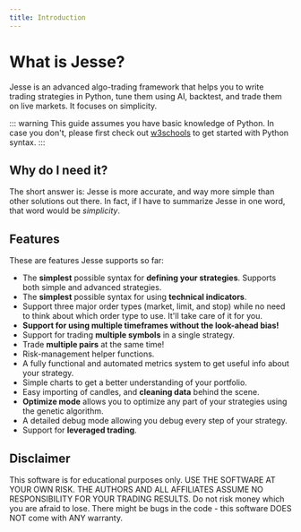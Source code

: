 ```yaml
---
title: Introduction
---
```


# What is Jesse?

Jesse is an advanced algo-trading framework that helps you to write trading strategies in Python, tune them using AI, backtest, and trade them on live markets. It focuses on simplicity.

::: warning
This guide assumes you have basic knowledge of Python. In case you don't, please first check out [w3schools](https://www.w3schools.com/python/default.asp) to get started with Python syntax.
:::

## Why do I need it?

The short answer is: Jesse is more accurate, and way more simple than other solutions out there. In fact, if I have to summarize Jesse in one word, that word would be _simplicity_.

<!--
## How it works

TODO... -->

## Features

These are features Jesse supports so far:

-   The **simplest** possible syntax for **defining your strategies**. Supports both simple and advanced strategies.
-   The **simplest** possible syntax for using **technical indicators**.
-   Support three major order types (market, limit, and stop) while no need to think about which order type to use. It'll take care of it for you.
-   **Support for using multiple timeframes without the look-ahead bias!**
-   Support for trading **multiple symbols** in a single strategy.
-   Trade **multiple pairs** at the same time!
-   Risk-management helper functions.
-   A fully functional and automated metrics system to get useful info about your strategy.
-   Simple charts to get a better understanding of your portfolio.
-   Easy importing of candles, and **cleaning data** behind the scene.
-   **Optimize mode** allows you to optimize any part of your strategies using the genetic algorithm. 
-   A detailed debug mode allowing you debug every step of your strategy.
- Support for **leveraged trading**. 

## Disclaimer
This software is for educational purposes only. USE THE SOFTWARE AT YOUR OWN RISK. THE AUTHORS AND ALL AFFILIATES ASSUME NO RESPONSIBILITY FOR YOUR TRADING RESULTS. Do not risk money which you are afraid to lose. There might be bugs in the code - this software DOES NOT come with ANY warranty.
